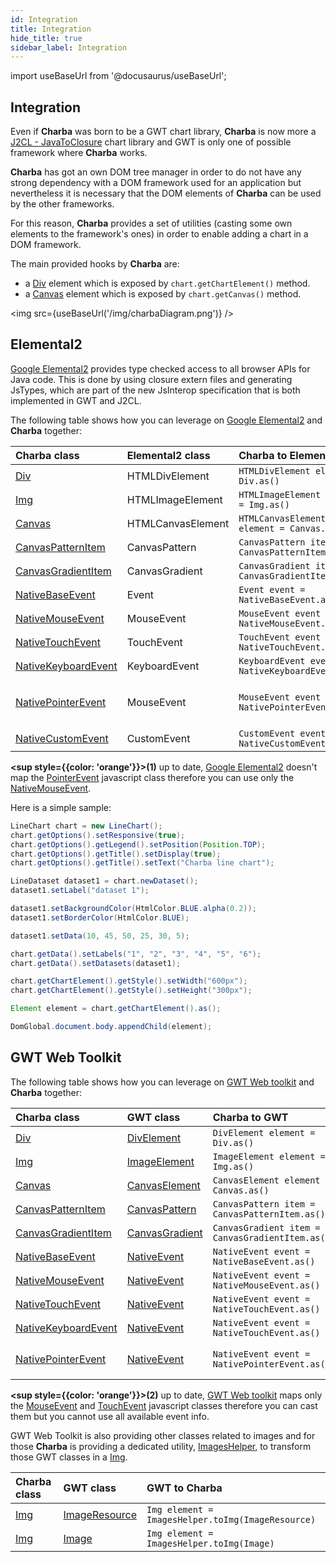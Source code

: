 ```yaml
---
id: Integration
title: Integration
hide_title: true
sidebar_label: Integration
---
```

import useBaseUrl from '@docusaurus/useBaseUrl';

## Integration

Even if **Charba** was born to be a GWT chart library, **Charba** is now more a [J2CL - JavaToClosure](https://github.com/google/j2cl) chart library and GWT is only one of possible framework where **Charba** works. 

**Charba** has got an own DOM tree manager in order to do not have any strong dependency with a DOM framework used for an application but nevertheless it is necessary that the DOM elements of **Charba** can be used by the other frameworks.

For this reason, **Charba** provides a set of utilities (casting some own elements to the framework's ones) in order to enable adding a chart in a DOM framework.

The main provided hooks by **Charba** are:

   * a [Div](https://pepstock-org.github.io/Charba/5.8/org/pepstock/charba/client/dom/elements/Div.html) element which is exposed by `chart.getChartElement()` method.
   * a [Canvas](https://pepstock-org.github.io/Charba/5.8/org/pepstock/charba/client/dom/elements/Canvas.html) element which is exposed by `chart.getCanvas()` method.

<img src={useBaseUrl('/img/charbaDiagram.png')} />

## Elemental2

[Google Elemental2](https://github.com/google/elemental2) provides type checked access to all browser APIs for Java code. This is done by using closure extern files and generating JsTypes, which are part of the new JsInterop specification that is both implemented in GWT and J2CL.

The following table shows how you can leverage on [Google Elemental2](https://github.com/google/elemental2) and **Charba** together:

| Charba class | Elemental2 class | Charba to Elemental2 | Elemental2 to Charba
| :- | :- | :- | :-
| [Div](https://pepstock-org.github.io/Charba/5.8/org/pepstock/charba/client/dom/elements/Div.html)| HTMLDivElement | `HTMLDivElement element = Div.as()` | `Div element = CastHelper.toDiv(HTMLDivElement)`|
| [Img](https://pepstock-org.github.io/Charba/5.8/org/pepstock/charba/client/dom/elements/Img.html)| HTMLImageElement | `HTMLImageElement element = Img.as()` | `Img element = CastHelper.toImg(HTMLImageElement)`|
| [Canvas](https://pepstock-org.github.io/Charba/5.8/org/pepstock/charba/client/dom/elements/Canvas.html)| HTMLCanvasElement | `HTMLCanvasElement element = Canvas.as()` | `Canvas element = CastHelper.toCanvas(HTMLCanvasElement)` |
| [CanvasPatternItem](https://pepstock-org.github.io/Charba/5.8/org/pepstock/charba/client/dom/elements/CanvasPatternItem.html)| CanvasPattern | `CanvasPattern item = CanvasPatternItem.as()` | `CanvasPatternItem item = CastHelper.toPattern(CanvasPattern)`|
| [CanvasGradientItem](https://pepstock-org.github.io/Charba/5.8/org/pepstock/charba/client/dom/elements/CanvasGradientItem.html)| CanvasGradient | `CanvasGradient item = CanvasGradientItem.as()` | `CanvasGradientItem item = CastHelper.toGradient(CanvasGradient)`|
| [NativeBaseEvent](https://pepstock-org.github.io/Charba/5.8/org/pepstock/charba/client/dom/events/NativeBaseEvent.html)| Event | `Event event = NativeBaseEvent.as()` | `NativeBaseEvent event = (NativeBaseEvent) elemental2Event` |
| [NativeMouseEvent](https://pepstock-org.github.io/Charba/5.8/org/pepstock/charba/client/dom/events/NativeMouseEvent.html)| MouseEvent | `MouseEvent event = NativeMouseEvent.as()` | `NativeMouseEvent event = (NativeMouseEvent) elemental2Event` |
| [NativeTouchEvent](https://pepstock-org.github.io/Charba/5.8/org/pepstock/charba/client/dom/events/NativeTouchEvent.html)| TouchEvent | `TouchEvent event = NativeTouchEvent.as()` | `NativeTouchEvent event = (NativeTouchEvent) elemental2Event` |
| [NativeKeyboardEvent](https://pepstock-org.github.io/Charba/5.8/org/pepstock/charba/client/dom/events/NativeKeyboardEvent.html)| KeyboardEvent | `KeyboardEvent event = NativeKeyboardEvent.as()` | `NativeKeyboardEvent event = (NativeKeyboardEvent) elemental2Event` |
| [NativePointerEvent](https://pepstock-org.github.io/Charba/5.8/org/pepstock/charba/client/dom/events/NativePointerEvent.html)| MouseEvent| `MouseEvent event = NativePointerEvent.as()` | `NativeMouseEvent event = (NativeMouseEvent) elemental2Event`**<sup style={{color: 'orange'}}>(1)</sup>** |
| [NativeCustomEvent](https://pepstock-org.github.io/Charba/5.8/org/pepstock/charba/client/dom/events/NativeCustomEvent.html)| CustomEvent | `CustomEvent event = NativeCustomEvent.as()` | `NativeCustomEvent event = (NativeCustomEvent) elemental2Event` |

**<sup style={{color: 'orange'}}>(1)</sup>** up to date, [Google Elemental2](https://github.com/google/elemental2) doesn't map the [PointerEvent](https://developer.mozilla.org/en-US/docs/Web/API/PointerEvent) javascript class therefore you can use only the  [NativeMouseEvent](https://pepstock-org.github.io/Charba/5.8/org/pepstock/charba/client/dom/evets/NativeMouseEvent.html).

Here is a simple sample:

```java
LineChart chart = new LineChart();
chart.getOptions().setResponsive(true);
chart.getOptions().getLegend().setPosition(Position.TOP);
chart.getOptions().getTitle().setDisplay(true);
chart.getOptions().getTitle().setText("Charba line chart");

LineDataset dataset1 = chart.newDataset();
dataset1.setLabel("dataset 1");

dataset1.setBackgroundColor(HtmlColor.BLUE.alpha(0.2));
dataset1.setBorderColor(HtmlColor.BLUE);

dataset1.setData(10, 45, 50, 25, 30, 5);

chart.getData().setLabels("1", "2", "3", "4", "5", "6");
chart.getData().setDatasets(dataset1);

chart.getChartElement().getStyle().setWidth("600px");
chart.getChartElement().getStyle().setHeight("300px");

Element element = chart.getChartElement().as();

DomGlobal.document.body.appendChild(element);
```

## GWT Web Toolkit

The following table shows how you can leverage on [GWT Web toolkit](http://www.gwtproject.org/) and **Charba** together:

| Charba class | GWT class | Charba to GWT | GWT to Charba
| :- | :- | :- | :-
| [Div](https://pepstock-org.github.io/Charba/5.8/org/pepstock/charba/client/dom/elements/Div.html)| [DivElement](http://www.gwtproject.org/javadoc/latest/com/google/gwt/dom/client/DivElement.html) | `DivElement element = Div.as()` | `Div element = CastHelper.toDiv(DivElement)`|
| [Img](https://pepstock-org.github.io/Charba/5.8/org/pepstock/charba/client/dom/elements/Img.html)| [ImageElement](http://www.gwtproject.org/javadoc/latest/com/google/gwt/dom/client/ImageElement.html) | `ImageElement element = Img.as()` | `Img element = CastHelper.toImg(ImageElement)`|
| [Canvas](https://pepstock-org.github.io/Charba/5.8/org/pepstock/charba/client/dom/elements/Canvas.html)| [CanvasElement](http://www.gwtproject.org/javadoc/latest/com/google/gwt/dom/client/CanvasElement.html) | `CanvasElement element = Canvas.as()` | `Canvas element = CastHelper.toCanvas(CanvasElement)` |
| [CanvasPatternItem](https://pepstock-org.github.io/Charba/5.8/org/pepstock/charba/client/dom/elements/CanvasPatternItem.html) | [CanvasPattern](http://www.gwtproject.org/javadoc/latest/com/google/gwt/canvas/dom/client/CanvasPattern.html) | `CanvasPattern item = CanvasPatternItem.as()` | `CanvasPatternItem item = CastHelper.toPattern(CanvasPattern)`|
| [CanvasGradientItem](https://pepstock-org.github.io/Charba/5.8/org/pepstock/charba/client/dom/elements/CanvasGradientItem.html) | [CanvasGradient](http://www.gwtproject.org/javadoc/latest/com/google/gwt/canvas/dom/client/CanvasGradient.html) | `CanvasGradient item = CanvasGradientItem.as()` | `CanvasGradientItem item = CastHelper.toGradient(CanvasGradient)`|
| [NativeBaseEvent](https://pepstock-org.github.io/Charba/5.8/org/pepstock/charba/client/dom/events/NativeBaseEvent.html)| [NativeEvent](http://www.gwtproject.org/javadoc/latest/com/google/gwt/dom/client/NativeEvent.html) | `NativeEvent event = NativeBaseEvent.as()` | `NativeBaseEvent event = (NativeBaseEvent) gwtEvent` |
| [NativeMouseEvent](https://pepstock-org.github.io/Charba/5.8/org/pepstock/charba/client/dom/events/NativeMouseEvent.html)| [NativeEvent](http://www.gwtproject.org/javadoc/latest/com/google/gwt/dom/client/NativeEvent.html) | `NativeEvent event = NativeMouseEvent.as()` | `NativeMouseEvent event = (NativeMouseEvent) gwtEvent` |
| [NativeTouchEvent](https://pepstock-org.github.io/Charba/5.8/org/pepstock/charba/client/dom/events/NativeTouchEvent.html)| [NativeEvent](http://www.gwtproject.org/javadoc/latest/com/google/gwt/dom/client/NativeEvent.html) | `NativeEvent event = NativeTouchEvent.as()` | `NativeTouchEvent event = (NativeTouchEvent) gwtEvent` |
| [NativeKeyboardEvent](https://pepstock-org.github.io/Charba/5.8/org/pepstock/charba/client/dom/events/NativeKeyboardEvent.html)| [NativeEvent](http://www.gwtproject.org/javadoc/latest/com/google/gwt/dom/client/NativeEvent.html) | `NativeEvent event = NativeTouchEvent.as()` | `NativeKeyboardEvent event = (NativeKeyboardEvent) gwtEvent` |
| [NativePointerEvent](https://pepstock-org.github.io/Charba/5.8/org/pepstock/charba/client/dom/events/NativePointerEvent.html)| [NativeEvent](http://www.gwtproject.org/javadoc/latest/com/google/gwt/dom/client/NativeEvent.html) | `NativeEvent event = NativePointerEvent.as()` | `NativeMouseEvent event = (NativeMouseEvent) gwtEvent`**<sup style={{color: 'orange'}}>(2)</sup>** |

**<sup style={{color: 'orange'}}>(2)</sup>** up to date, [GWT Web toolkit](http://www.gwtproject.org/) maps only the [MouseEvent](https://developer.mozilla.org/en-US/docs/Web/API/MouseEvent) and [TouchEvent](https://developer.mozilla.org/en-US/docs/Web/API/PointerEvent)  javascript classes therefore you can cast them but you cannot use all available event info.

GWT Web Toolkit is also providing other classes related to images and for those **Charba** is providing a dedicated utility, [ImagesHelper](https://pepstock-org.github.io/Charba/5.8/org/pepstock/charba/client/gwt/ImagesHelper.html), to transform those GWT classes in a [Img](https://pepstock-org.github.io/Charba/5.8/org/pepstock/charba/client/dom/elements/Img.html).

| Charba class | GWT class | GWT to Charba
| :- | :- | :-
| [Img](https://pepstock-org.github.io/Charba/5.8/org/pepstock/charba/client/dom/elements/Img.html)| [ImageResource](http://www.gwtproject.org/javadoc/latest/com/google/gwt/resources/client/ImageResource.html) | `Img element = ImagesHelper.toImg(ImageResource)`|
| [Img](https://pepstock-org.github.io/Charba/5.8/org/pepstock/charba/client/dom/elements/Img.html)| [Image](http://www.gwtproject.org/javadoc/latest/com/google/gwt/user/client/ui/Image.html) | `Img element = ImagesHelper.toImg(Image)`|
